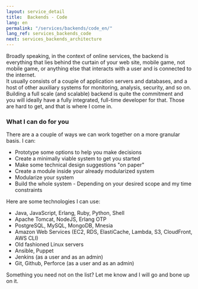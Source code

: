```yaml
---
layout: service_detail
title:  Backends - Code
lang: en
permalink: "/services/backends/code_en/"
lang_ref: services_backends_code
next: services_backends_architecture
---
```

Broadly speaking, in the context of online services, the backend is everything that lies behind the curtain of your web site, mobile game, not mobile game, or anything else that interacts with a user and is connected to the internet.  
It usually consists of a couple of application servers and databases, and a host of other auxiliary systems for monitoring, analysis, security, and so on.  
Building a full scale (and scalable) backend is quite the commitment and you will ideally have a fully integrated, full-time developer for that. Those are hard to get, and that is where I come in.

### What I can do for you
There are a a couple of ways we can work together on a more granular basis. I can:
- Prototype some options to help you make decisions
- Create a minimally viable system to get you started
- Make some technical design suggestions "on paper"
- Create a module inside your already modularized system
- Modularize your system
- Build the whole system - Depending on your desired scope and my time constraints

Here are some technologies I can use:
- Java, JavaScript, Erlang, Ruby, Python, Shell
- Apache Tomcat, NodeJS, Erlang OTP
- PostgreSQL, MySQL, MongoDB, Mnesia
- Amazon Web Services (EC2, RDS, ElastiCache, Lambda, S3, CloudFront, AWS CLI)
- Old fashioned Linux servers
- Ansible, Puppet
- Jenkins (as a user and as an admin)
- Git, Github, Perforce (as a user and as an admin)

Something you need not on the list? Let me know and I will go and bone up on it.
